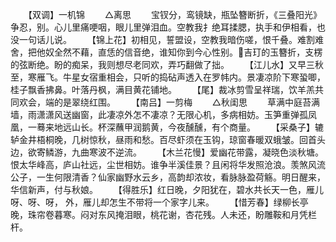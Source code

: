 <!-- { "loadSidebar": true } -->
　　【双调】一机锦
　　△离思
　　宝钗分，鸾镜缺，瓶坠簪断折，《三叠阳光》争忍，别。心儿里痛哽咽，眼儿里弹泪血。空教我扌绝耳揉腮，执手和伊相看，也没一句话儿说。
　　【锦上花】初相见，誓盟设，空教我暗伤嗟，恨千叠。难割难舍，把他奴全然不藉，直恁的信音绝，谁知你到今心性别。吉玎的玉簪折，支楞的弦断绝。盼的痴呆，我则想尽老同欢，弄巧翻做了拙。
　　【江儿水】又早三秋至，寒雁飞。牛星女宿重相会，只听的捣砧声透入在罗帏内。景凄凉阶下寒蛩唧，桂子飘香拂鼻。叶落丹枫，满目黄花铺地。
　　【尾】裁冰剪雪呈祥瑞，饮羊羔共同欢会，端的是翠绕红围。
　　【南吕】一剪梅
　　△秋闺思
　　草满中庭苔满墙，雨潇潇风送幽窗，此凄凉外怎不凄凉？无限心机，多病相妨。玉笋重弹孤凤凰，一蓦来地远山长。杯深蘸甲润鹅黄，今夜醺醺，有个商量。
　　【采桑子】辘轳金井梧桐晚，几树惊秋，昼雨和愁。百尽虾须在玉钩，琼窗春暖双蛾皱。回首头边，欲寄鳞游，九曲寒波不逆流。
　　【木兰花慢】爱幽花带露，凝晓色淡秋塘。恨太华峰高，庐山社远，尘世相妨。谁争半溪佳景？且闲将华发照沧浪。羡煞风流公子，一生何限清香？仙家幽野水云乡，高韵却浓妆，看脉脉盈荷觞。明日醒来，华信新声，付与秋娘。
　　【得胜乐】红日晚，夕阳犹在，碧水共长天一色，雁儿呀、呀、呀，  外，雁儿却怎生不带将一个家字儿来。
　　【惜芳春】绿柳长亭晚，珠帘卷暮寒。闷对东风掩泪眼，桃花谢，杏花残。人未还，盼雕鞍和月凭栏杆。
